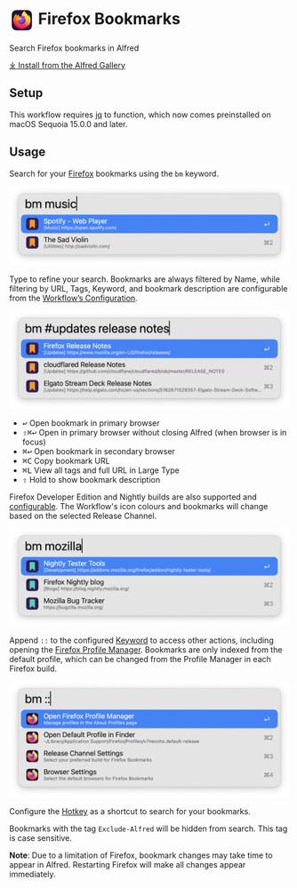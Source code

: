 # <img src='Workflow/icon.png' width='45' align='center' alt='icon'> Firefox Bookmarks

Search Firefox bookmarks in Alfred

[⤓ Install from the Alfred Gallery](https://alfred.app/workflows/firefingers21/firefox-bookmarks/)

## Setup

This workflow requires [jq](https://jqlang.github.io/jq/) to function, which now comes preinstalled on macOS Sequoia 15.0.0 and later.

## Usage

Search for your [Firefox](https://www.mozilla.org/firefox/new) bookmarks using the `bm` keyword.

![Searching for Firefox bookmarks](Workflow/images/about/keyword.png)

Type to refine your search. Bookmarks are always filtered by Name, while filtering by URL, Tags, Keyword, and bookmark description are configurable from the [Workflow’s Configuration](https://www.alfredapp.com/help/workflows/user-configuration/).

![Narrowing search for Firefox bookmarks](Workflow/images/about/tagFilter.png)

* <kbd>↩</kbd> Open bookmark in primary browser
* <kbd>⇧</kbd><kbd>⌘</kbd><kbd>↩</kbd> Open in primary browser without closing Alfred (when browser is in focus)
* <kbd>⌘</kbd><kbd>↩</kbd> Open bookmark in secondary browser
* <kbd>⌘</kbd><kbd>C</kbd> Copy bookmark URL
* <kbd>⌘</kbd><kbd>L</kbd> View all tags and full URL in Large Type
* <kbd>⇧</kbd> Hold to show bookmark description

Firefox Developer Edition and Nightly builds are also supported and [configurable](https://www.alfredapp.com/help/workflows/user-configuration/). The Workflow's icon colours and bookmarks will change based on the selected Release Channel.

![Searching for Firefox bookmarks using Nightly](Workflow/images/about/otherBuilds.png)

Append `::` to the configured [Keyword](https://www.alfredapp.com/help/workflows/inputs/keyword) to access other actions, including opening the [Firefox Profile Manager](https://support.mozilla.org/kb/profile-manager-create-remove-switch-firefox-profiles). Bookmarks are only indexed from the default profile, which can be changed from the Profile Manager in each Firefox build.

![Other actions](Workflow/images/about/inlineSettings.png)

Configure the [Hotkey](https://www.alfredapp.com/help/workflows/triggers/hotkey/) as a shortcut to search for your bookmarks.

Bookmarks with the tag `Exclude-Alfred` will be hidden from search. This tag is case sensitive.

**Note**: Due to a limitation of Firefox, bookmark changes may take time to appear in Alfred. Restarting Firefox will make all changes appear immediately.
